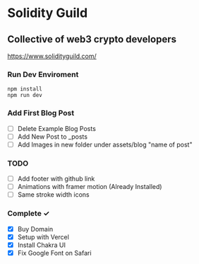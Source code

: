 # Solidity Guild

## Collective of web3 crypto developers

<https://www.solidityguild.com/>

### Run Dev Enviroment
```
npm install
npm run dev
```

### Add First Blog Post
- [ ] Delete Example Blog Posts
- [ ] Add New Post to _posts
- [ ] Add Images in new folder under assets/blog "name of post"

### TODO

- [ ] Add footer with github link
- [ ] Animations with framer motion (Already Installed)
- [ ] Same stroke width icons

### Complete ✓

- [x] Buy Domain
- [x] Setup with Vercel
- [x] Install Chakra UI
- [x] Fix Google Font on Safari
